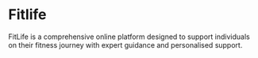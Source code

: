 # Fitlife
FitLife is a comprehensive online platform designed to support individuals on their fitness journey with expert guidance and personalised support. 
